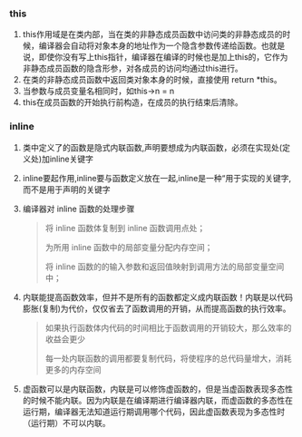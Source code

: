 ### this

1. this作用域是在类内部，当在类的非静态成员函数中访问类的非静态成员的时候，编译器会自动将对象本身的地址作为一个隐含参数传递给函数。也就是说，即使你没有写上this指针，编译器在编译的时候也是加上this的，它作为非静态成员函数的隐含形参，对各成员的访问均通过this进行。
2. 在类的非静态成员函数中返回类对象本身的时候，直接使用 return *this。
3. 当参数与成员变量名相同时，如this->n = n
4. this在成员函数的开始执行前构造，在成员的执行结束后清除。



### inline

1. 类中定义了的函数是隐式内联函数,声明要想成为内联函数，必须在实现处(定义处)加inline关键字

2. inline要起作用,inline要与函数定义放在一起,inline是一种“用于实现的关键字,而不是用于声明的关键字

3. 编译器对 inline 函数的处理步骤

   > 将 inline 函数体复制到 inline 函数调用点处；
   >
   > 为所用 inline 函数中的局部变量分配内存空间；
   >
   > 将 inline 函数的的输入参数和返回值映射到调用方法的局部变量空间中；

4. 内联能提高函数效率，但并不是所有的函数都定义成内联函数！内联是以代码膨胀(复制)为代价，仅仅省去了函数调用的开销，从而提高函数的执行效率。

   > 如果执行函数体内代码的时间相比于函数调用的开销较大，那么效率的收益会更少
   >
   > 每一处内联函数的调用都要复制代码，将使程序的总代码量增大，消耗更多的内存空间

5. 虚函数可以是内联函数，内联是可以修饰虚函数的，但是当虚函数表现多态性的时候不能内联。因为内联是在编译期进行编译器内联，而虚函数的多态性在运行期，编译器无法知道运行期调用哪个代码，因此虚函数表现为多态性时（运行期）不可以内联。